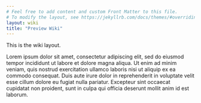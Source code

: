 ```yaml
---
# Feel free to add content and custom Front Matter to this file.
# To modify the layout, see https://jekyllrb.com/docs/themes/#overriding-theme-defaults
layout: wiki
title: "Preview Wiki"
---
```


This is the wiki layout.

Lorem ipsum dolor sit amet, consectetur adipiscing elit, sed do eiusmod tempor incididunt ut labore et dolore magna aliqua. Ut enim ad minim veniam, quis nostrud exercitation ullamco laboris nisi ut aliquip ex ea commodo consequat. Duis aute irure dolor in reprehenderit in voluptate velit esse cillum dolore eu fugiat nulla pariatur. Excepteur sint occaecat cupidatat non proident, sunt in culpa qui officia deserunt mollit anim id est laborum.
